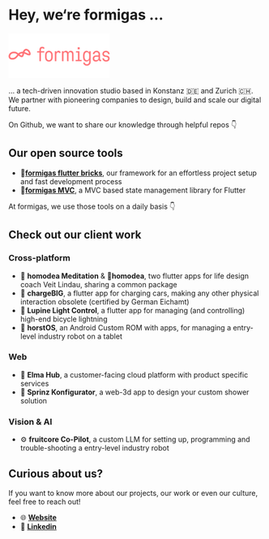 # Hey, we‘re formigas …

<a href="https://formigas.io"><img src="./img/fmglogo_red.png" alt="Formigas Logo" width="200px"/></a>

… a tech-driven innovation studio based in Konstanz 🇩🇪 and Zurich 🇨🇭. We partner with pioneering companies to design, build and scale our digital future.

On Github, we want to share our knowledge through helpful repos 👇

## Our open source tools

- 🧱[**formigas flutter bricks**](https://github.com/formigas/formigas-flutter-bricks), our framework for an effortless project setup and fast development process
- 📱[**formigas MVC**](https://github.com/formigas/formigas-mvc), a MVC based state management library for Flutter

At formigas, we use those tools on a daily basis 👇

## **Check out our client work**

### **Cross-platform**

- 🧘 **homodea Meditation** & 📱**homodea**, two flutter apps for life design coach Veit Lindau, sharing a common package
- 🔋 **chargeBIG**, a flutter app for charging cars, making any other physical interaction obsolete (certified by German Eichamt)
- 🔦 **Lupine Light Control**, a flutter app for managing (and controlling) high-end bicycle lightning
- 🤖 **horstOS**, an Android Custom ROM with apps, for managing a entry-level industry robot on a tablet

### **Web**

- 🫧 **Elma Hub**, a customer-facing cloud platform with product specific services
- 🚿 **Sprinz Konfigurator**, a web-3d app to design your custom shower solution

### **Vision & AI**

- ⚙️ **fruitcore Co-Pilot**, a custom LLM for setting up, programming and trouble-shooting a entry-level industry robot

## Curious about us?

If you want to know more about our projects, our work or even our culture, feel free to reach out!

- 🌐 [**Website**](https://formigas.io/)
- 🤝 [**Linkedin**](https://www.linkedin.com/)
